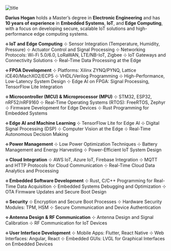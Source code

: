 ![title](bt.png)

**Darius Hogan** holds a Master’s degree in **Electronic Engineering** and has **10 years of experience** in **Embedded Systems**, **IoT**, and **Edge Computing**, with a focus on developing secure, scalable IoT solutions and high-performance edge computing systems.

**⟡ IoT and Edge Computing**
⊹ Sensor Integration (Temperature, Humidity, Pressure)
⊹ Actuator Control and Signal Processing
⊹ Networking Protocols: Wi-Fi 5.0/6.0, LoRaWAN, LTE/NB-IoT, Zigbee
⊹ IoT Gateways and Connectivity Solutions
⊹ Real-Time Data Processing at the Edge

**⟡ FPGA Development**
⊹ Platforms: Xilinx ZYNQ/PYNQ, Lattice iCE40/MachXO2/ECP5
⊹ VHDL/Verilog Programming
⊹ High-Performance, Low-Latency System Design
⊹ Edge AI on FPGA: Signal Processing, TensorFlow Lite Integration

**⟡ Microcontroller (MCU) & Microprocessor (MPU)**
⊹ STM32, ESP32, nRF52/nRF9160
⊹ Real-Time Operating Systems (RTOS): FreeRTOS, Zephyr
⊹ Firmware Development for Edge Devices
⊹ Rust Programming for Embedded Systems

**⟡ Edge AI and Machine Learning**
⊹ TensorFlow Lite for Edge AI
⊹ Digital Signal Processing (DSP)
⊹ Computer Vision at the Edge
⊹ Real-Time Autonomous Decision Making

**⟡ Power Management**
⊹ Low Power Optimization Techniques
⊹ Battery Management and Energy Harvesting
⊹ Power-Efficient IoT System Design

**⟡ Cloud Integration**
⊹ AWS IoT, Azure IoT, Firebase Integration
⊹ MQTT and HTTP Protocols for Cloud Communication
⊹ Real-Time Cloud Data Analytics and Processing

**⟡ Embedded Software Development**
⊹ Rust, C/C++ Programming for Real-Time Data Acquisition
⊹ Embedded Systems Debugging and Optimization
⊹ OTA Firmware Updates and Secure Boot Design

**⟡ Security**
⊹ Encryption and Secure Boot Processes
⊹ Hardware Security Modules: TPM, HSM
⊹ Secure Communication and Device Authentication

**⟡ Antenna Design & RF Communication**
⊹ Antenna Design and Signal Calibration
⊹ RF Communication for IoT Devices

**⟡ User Interface Development**
⊹ Mobile Apps: Flutter, React Native
⊹ Web Interfaces: Angular, React
⊹ Embedded GUIs: LVGL for Graphical Interfaces on Embedded Devices
 

